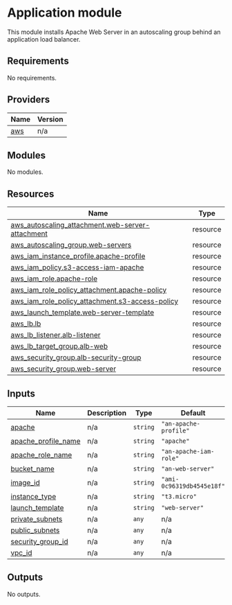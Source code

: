 # Application module

This module installs Apache Web Server in an autoscaling group behind an application load balancer.
<!-- BEGIN_TF_DOCS -->
## Requirements

No requirements.

## Providers

| Name | Version |
|------|---------|
| <a name="provider_aws"></a> [aws](#provider\_aws) | n/a |

## Modules

No modules.

## Resources

| Name | Type |
|------|------|
| [aws_autoscaling_attachment.web-server-attachment](https://registry.terraform.io/providers/hashicorp/aws/latest/docs/resources/autoscaling_attachment) | resource |
| [aws_autoscaling_group.web-servers](https://registry.terraform.io/providers/hashicorp/aws/latest/docs/resources/autoscaling_group) | resource |
| [aws_iam_instance_profile.apache-profile](https://registry.terraform.io/providers/hashicorp/aws/latest/docs/resources/iam_instance_profile) | resource |
| [aws_iam_policy.s3-access-iam-apache](https://registry.terraform.io/providers/hashicorp/aws/latest/docs/resources/iam_policy) | resource |
| [aws_iam_role.apache-role](https://registry.terraform.io/providers/hashicorp/aws/latest/docs/resources/iam_role) | resource |
| [aws_iam_role_policy_attachment.apache-policy](https://registry.terraform.io/providers/hashicorp/aws/latest/docs/resources/iam_role_policy_attachment) | resource |
| [aws_iam_role_policy_attachment.s3-access-policy](https://registry.terraform.io/providers/hashicorp/aws/latest/docs/resources/iam_role_policy_attachment) | resource |
| [aws_launch_template.web-server-template](https://registry.terraform.io/providers/hashicorp/aws/latest/docs/resources/launch_template) | resource |
| [aws_lb.lb](https://registry.terraform.io/providers/hashicorp/aws/latest/docs/resources/lb) | resource |
| [aws_lb_listener.alb-listener](https://registry.terraform.io/providers/hashicorp/aws/latest/docs/resources/lb_listener) | resource |
| [aws_lb_target_group.alb-web](https://registry.terraform.io/providers/hashicorp/aws/latest/docs/resources/lb_target_group) | resource |
| [aws_security_group.alb-security-group](https://registry.terraform.io/providers/hashicorp/aws/latest/docs/resources/security_group) | resource |
| [aws_security_group.web-server](https://registry.terraform.io/providers/hashicorp/aws/latest/docs/resources/security_group) | resource |

## Inputs

| Name | Description | Type | Default | Required |
|------|-------------|------|---------|:--------:|
| <a name="input_apache"></a> [apache](#input\_apache) | n/a | `string` | `"an-apache-profile"` | no |
| <a name="input_apache_profile_name"></a> [apache\_profile\_name](#input\_apache\_profile\_name) | n/a | `string` | `"apache"` | no |
| <a name="input_apache_role_name"></a> [apache\_role\_name](#input\_apache\_role\_name) | n/a | `string` | `"an-apache-iam-role"` | no |
| <a name="input_bucket_name"></a> [bucket\_name](#input\_bucket\_name) | n/a | `string` | `"an-web-server"` | no |
| <a name="input_image_id"></a> [image\_id](#input\_image\_id) | n/a | `string` | `"ami-0c96319db4545e18f"` | no |
| <a name="input_instance_type"></a> [instance\_type](#input\_instance\_type) | n/a | `string` | `"t3.micro"` | no |
| <a name="input_launch_template"></a> [launch\_template](#input\_launch\_template) | n/a | `string` | `"web-server"` | no |
| <a name="input_private_subnets"></a> [private\_subnets](#input\_private\_subnets) | n/a | `any` | n/a | yes |
| <a name="input_public_subnets"></a> [public\_subnets](#input\_public\_subnets) | n/a | `any` | n/a | yes |
| <a name="input_security_group_id"></a> [security\_group\_id](#input\_security\_group\_id) | n/a | `any` | n/a | yes |
| <a name="input_vpc_id"></a> [vpc\_id](#input\_vpc\_id) | n/a | `any` | n/a | yes |

## Outputs

No outputs.
<!-- END_TF_DOCS -->